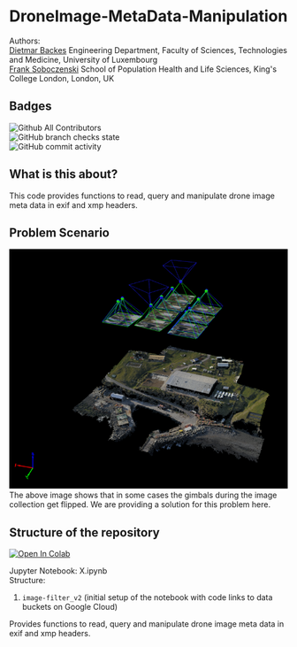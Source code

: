 # DroneImage-MetaData-Manipulation

Authors:<br> 
[Dietmar Backes](https://wwwfr.uni.lu/recherche/fstm/doe/members/dietmar_backes) Engineering Department, Faculty of Sciences, Technologies and Medicine, University of Luxembourg<br>
[Frank Soboczenski](https://h21k.github.io/) School of Population Health and Life Sciences, King's College London, London, UK<br>

## Badges
<img alt="Github All Contributors" src="https://img.shields.io/github/all-contributors/DJBackes/DroneImage-MetaData-Manipulation"><br>
<img alt="GitHub branch checks state" src="https://img.shields.io/github/checks-status/DJBackes/DroneImage-MetaData-Manipulation/master"><br>
<img alt="GitHub commit activity" src="https://img.shields.io/github/commit-activity/m/DJBackes/DroneImage-MetaData-Manipulation">

## What is this about?
This code provides functions to read, query and manipulate drone image meta data in exif and xmp headers.

## Problem Scenario
![Alt text](DJI-Image1.png?raw=true "Optional Title")<br>
The above image shows that in some cases the gimbals during the image collection get flipped. We are providing a solution for this problem here.

## Structure of the repository

[![Open In Colab](https://colab.research.google.com/assets/colab-badge.svg)](https://colab.research.google.com/github/DJBackes/DroneImage-MetaData-Manipulation/blob/main/image_filter_v2.ipynb)

Jupyter Notebook: X.ipynb<br>
Structure:<br>  
1. `image-filter_v2` (initial setup of the notebook with code links to data buckets on Google Cloud)<br>


Provides functions to read, query and manipulate drone image meta data in exif and xmp headers.

